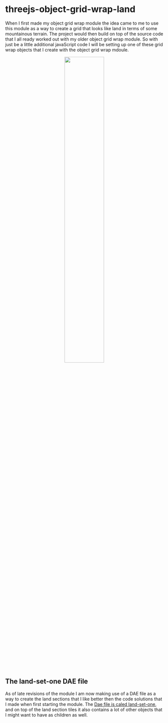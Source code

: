 # threejs-object-grid-wrap-land

When I first made my object grid wrap module the idea came to me to use this module as a way to create a grid that looks like land in terms of some mountainous terrain. The project would then build on top of the source code that I all ready worked out with my older object grid wrap module. So with just be a little additional javaScript code I will be setting up one of these grid wrap objects that I create with the object grid wrap mdoule.

<div align="center">
      <a href="https://www.youtube.com/watch?v=CFFCF6lGmHc">
         <img src="https://img.youtube.com/vi/CFFCF6lGmHc/0.jpg" style="width:50%;">
      </a>
</div>

## The land-set-one DAE file

As of late revisions of the module I am now making use of a DAE file as a way to create the land sections that I like better then the code solutions that I made when first starting the module. The [Dae file is caled land-set-one](https://github.com/dustinpfister/test_threejs/tree/master/views/dae/land-set-one), and on top of the land section tiles it also contains a lot of other objects that I might want to have as children as well.
